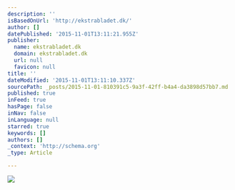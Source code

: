 ```yaml
---
description: ''
isBasedOnUrl: 'http://ekstrabladet.dk/'
author: []
datePublished: '2015-11-01T13:11:21.955Z'
publisher:
  name: ekstrabladet.dk
  domain: ekstrabladet.dk
  url: null
  favicon: null
title: ''
dateModified: '2015-11-01T13:11:10.337Z'
sourcePath: _posts/2015-11-01-810391c5-9a3f-42ff-b4a4-da3898d57bb7.md
published: true
inFeed: true
hasPage: false
inNav: false
inLanguage: null
starred: true
keywords: []
authors: []
_context: 'http://schema.org'
_type: Article

---
```

![](http://front.ekstrabladet.dk/images/2015/10/30/c=0,30,600,346;w=610;h=352;136067.jpg)